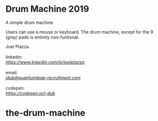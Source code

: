 Drum Machine 2019
=========================

A simple drum machine<br>

Users can use a mouse or keyboard. The drum machine, except for the 9 (gray) pads is entirely non-funtional. 

Joel Piazza<br><br>
linkedin:<br> <em>https://www.linkedin.com/in/joelpiazza</em><br><br>
email: <br><em>jdub@quantumleap-recruitment.com</em><br><br>
codepen:<br> <em>https://codepen.io/j-dub</em>


# the-drum-machine